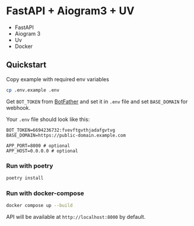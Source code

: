 # FastAPI + Aiogram3 + UV 


* FastAPI
* Aiogram 3
* Uv
* Docker

## Quickstart

Copy example with required env variables
```bash
cp .env.example .env
```

Get `BOT_TOKEN` from [BotFather](https://t.me/botfather) and set it in `.env` file and set `BASE_DOMAIN` for webhook.


Your `.env` file should look like this:
```.env
BOT_TOKEN=6694236732:fvevftgvthjadafgvtvg 
BASE_DOMAIN=https://public-domain.example.com

APP_PORT=8000 # optional
APP_HOST=0.0.0.0 # optional

```

### Run with poetry

```bash
poetry install
```
   
### Run with docker-compose 
```bash
docker compose up --build

```

API will be available at `http://localhost:8000` by default.
